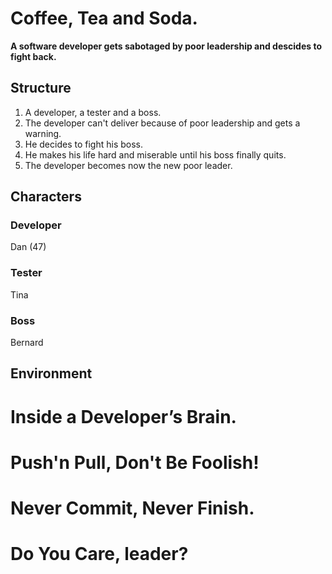 # Coffee, Tea and Soda.
**A software developer gets sabotaged by poor leadership and descides to fight back.**

## Structure
1. A developer, a tester and a boss.
1. The developer can't deliver because of poor leadership and gets a warning.
1. He decides to fight his boss.
1. He makes his life hard and miserable until his boss finally quits.
1. The developer becomes now the new poor leader.

## Characters

### Developer
Dan (47)

### Tester
Tina

### Boss
Bernard

## Environment

# Inside a Developer’s Brain.

# Push'n Pull, Don't Be Foolish!

# Never Commit, Never Finish.

# Do You Care, leader?

